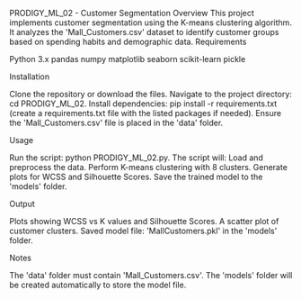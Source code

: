 PRODIGY_ML_02 - Customer Segmentation
Overview
This project implements customer segmentation using the K-means clustering algorithm. It analyzes the 'Mall_Customers.csv' dataset to identify customer groups based on spending habits and demographic data.
Requirements

Python 3.x
pandas
numpy
matplotlib
seaborn
scikit-learn
pickle

Installation

Clone the repository or download the files.
Navigate to the project directory: cd PRODIGY_ML_02.
Install dependencies: pip install -r requirements.txt (create a requirements.txt file with the listed packages if needed).
Ensure the 'Mall_Customers.csv' file is placed in the 'data' folder.

Usage

Run the script: python PRODIGY_ML_02.py.
The script will:
Load and preprocess the data.
Perform K-means clustering with 8 clusters.
Generate plots for WCSS and Silhouette Scores.
Save the trained model to the 'models' folder.



Output

Plots showing WCSS vs K values and Silhouette Scores.
A scatter plot of customer clusters.
Saved model file: 'MallCustomers.pkl' in the 'models' folder.

Notes

The 'data' folder must contain 'Mall_Customers.csv'.
The 'models' folder will be created automatically to store the model file.

